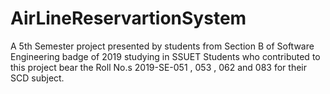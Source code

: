 # AirLineReservartionSystem
A 5th Semester project presented by students from Section B of Software Engineering badge of 2019 studying in SSUET
Students who contributed to this project bear the Roll No.s 2019-SE-051 , 053 , 062 and 083 for their SCD subject.
